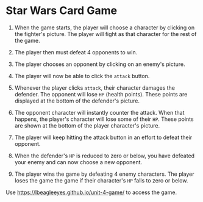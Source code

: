 # Star Wars Card Game

   1. When the game starts, the player will choose a character by clicking on the fighter's picture. The player will fight as that character for the rest of the game.

   2. The player then must defeat 4 opponents to win. 

   3. The player chooses an opponent by clicking on an enemy's picture.

   4. The player will now be able to click the `attack` button.
     
   5. Whenever the player clicks `attack`, their character damages the defender. The opponent will lose `HP` (health points). These points are displayed at the bottom of the defender's picture. 
     
   6. The opponent character will instantly counter the attack. When that happens, the player's character will lose some of their `HP`. These points are shown at the bottom of the player character's picture.

  7. The player will keep hitting the attack button in an effort to defeat their opponent.

  8. When the defender's `HP` is reduced to zero or below, you have defeated your enemy and can now choose a new opponent.

  9. The player wins the game by defeating 4 enemy characters. The player loses the game the game if their character's `HP` falls to zero or below.

Use https://lbeagleeyes.github.io/unit-4-game/ to access the game. 

